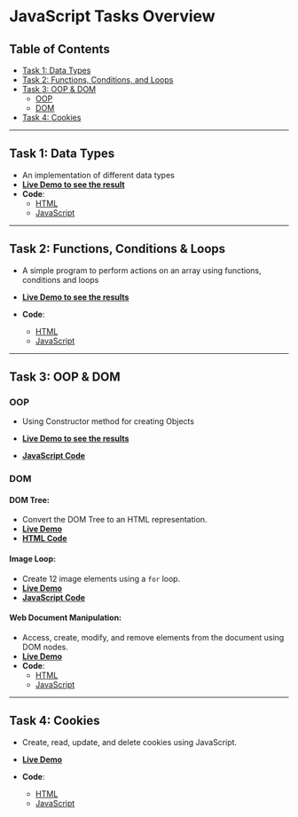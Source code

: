 # JavaScript Tasks Overview



## Table of Contents
- [Task 1: Data Types](#task-1-data-types)
- [Task 2: Functions, Conditions, and Loops](#task-2-functions-conditions--loops)
- [Task 3: OOP & DOM](#task-3-oop--dom)
  - [OOP](#oop)
  - [DOM](#dom)
- [Task 4: Cookies](#task-4-cookies)

---

## Task 1: Data Types
- An implementation of different data types
- **[Live Demo to see the result](https://ahmedelshinnawi.github.io/Front-End-Summer-Training/JavaScript/Data%20Types/)**
- **Code**: 
  - [HTML](https://github.com/Ahmedelshinnawi/Front-End-Summer-Training/blob/main/JavaScript/Data%20Types/index.html)
  - [JavaScript](https://github.com/Ahmedelshinnawi/Front-End-Summer-Training/blob/main/JavaScript/Data%20Types/script.js)

---

## Task 2: Functions, Conditions & Loops
- A simple program to perform actions on an array using functions, conditions and loops

- **[Live Demo to see the results](https://ahmedelshinnawi.github.io/Front-End-Summer-Training/JavaScript/Functions,%20Conditions%20and%20Loops/)**
- **Code**:
  - [HTML](https://github.com/Ahmedelshinnawi/Front-End-Summer-Training/blob/main/JavaScript/Functions%2C%20Conditions%20and%20Loops/index.html)
  - [JavaScript](https://github.com/Ahmedelshinnawi/Front-End-Summer-Training/blob/main/JavaScript/Functions%2C%20Conditions%20and%20Loops/script.js)

---

## Task 3: OOP & DOM

### OOP
- Using Constructor method for creating Objects

- **[Live Demo to see the results](https://ahmedelshinnawi.github.io/Front-End-Summer-Training/JavaScript/OOP%20&%20Dom/OOP/)** 
- **[JavaScript Code](https://github.com/Ahmedelshinnawi/Front-End-Summer-Training/blob/main/JavaScript/OOP%20%26%20Dom/OOP/oop.js)**

### DOM 

#### DOM Tree:
- Convert the DOM Tree to an HTML representation.
- **[Live Demo](https://ahmedelshinnawi.github.io/Front-End-Summer-Training/JavaScript/OOP%20&%20Dom/Dom/Dom%20tree/)**
- **[HTML Code](https://github.com/Ahmedelshinnawi/Front-End-Summer-Training/blob/main/JavaScript/OOP%20%26%20Dom/Dom/Dom%20tree/index.html)**

#### Image Loop:
- Create 12 image elements using a `for` loop.
- **[Live Demo](https://ahmedelshinnawi.github.io/Front-End-Summer-Training/JavaScript/OOP%20&%20Dom/Dom/Image%20loop/)** 
- **[JavaScript Code](https://github.com/Ahmedelshinnawi/Front-End-Summer-Training/blob/main/JavaScript/OOP%20%26%20Dom/Dom/Image%20loop/script.js)**

#### Web Document Manipulation:
- Access, create, modify, and remove elements from the document using DOM nodes.
- **[Live Demo](https://ahmedelshinnawi.github.io/Front-End-Summer-Training/JavaScript/OOP%20&%20Dom/Dom/Web%20document/)** 
- **Code**:
  - [HTML](https://github.com/Ahmedelshinnawi/Front-End-Summer-Training/blob/main/JavaScript/OOP%20%26%20Dom/Dom/Web%20document/index.html)
  - [JavaScript](https://github.com/Ahmedelshinnawi/Front-End-Summer-Training/blob/main/JavaScript/OOP%20%26%20Dom/Dom/Web%20document/script.js)

---

## Task 4: Cookies
- Create, read, update, and delete cookies using JavaScript.

- **[Live Demo](https://ahmedelshinnawi.github.io/Front-End-Summer-Training/JavaScript/Cookies/)**
- **Code**:
  - [HTML](https://github.com/Ahmedelshinnawi/Front-End-Summer-Training/blob/main/JavaScript/Cookies/index.html)
  - [JavaScript](https://github.com/Ahmedelshinnawi/Front-End-Summer-Training/blob/main/JavaScript/Cookies/script.js)


